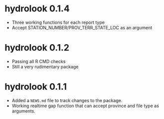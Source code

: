 # hydrolook 0.1.4
* Three working functions for each report type
* Accept STATION_NUMBER/PROV_TERR_STATE_LOC as an argument

# hydrolook 0.1.2

* Passing all R CMD checks
* Still a very rudimentary package


# hydrolook 0.1.1

* Added a `NEWS.md` file to track changes to the package.
* Working realtime gap function that can accept province and file type as arguments.



